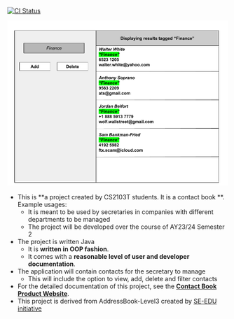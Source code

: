 [![CI Status](https://github.com/se-edu/addressbook-level3/workflows/Java%20CI/badge.svg)](https://github.com/AY2324S2-CS2103T-W13-2/tp/actions)

![Ui](docs/images/Ui.png)

* This is **a project created by CS2103T students. It is a contact book **.<br>
  Example usages:
  * It is meant to be used by secretaries in companies with different departments to be managed
  * The project will be developed over the course of AY23/24 Semester 2
* The project is written Java
  * It is **written in OOP fashion**. 
  * It comes with a **reasonable level of user and developer documentation**.
* The application will contain contacts for the secretary to manage
  * This will include the option to view, add, delete and filter contacts
* For the detailed documentation of this project, see the **[Contact Book Product Website]()**.
* This project is derived from AddressBook-Level3 created by [SE-EDU initiative](https://se-education.org)
